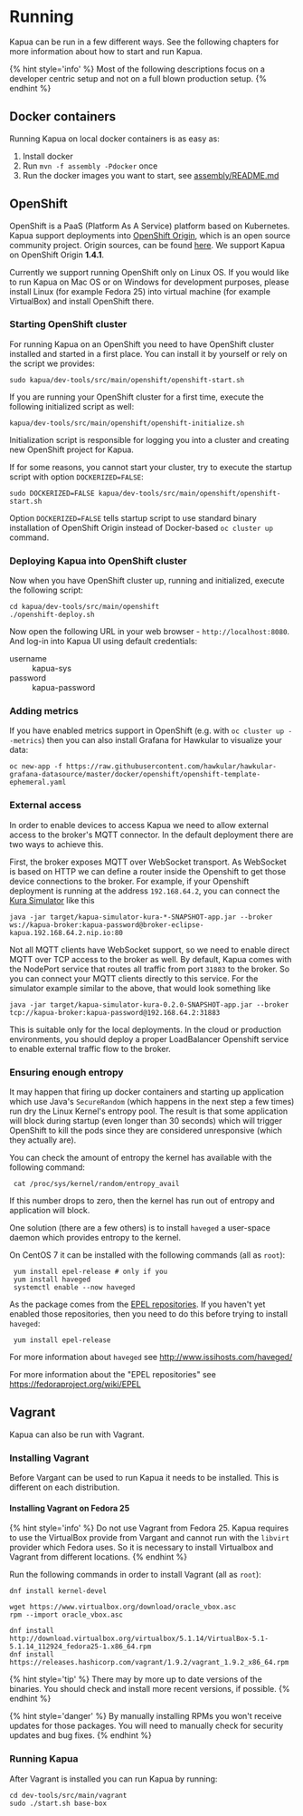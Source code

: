 # Running

Kapua can be run in a few different ways. See the following chapters for
more information about how to start and run Kapua.

{% hint style='info' %}
Most of the following descriptions focus on a developer centric
setup and not on a full blown production setup.
{% endhint %}

## Docker containers

Running Kapua on local docker containers is as easy as:

1. Install docker
1. Run `mvn -f assembly -Pdocker` once
1. Run the docker images you want to start, see [assembly/README.md](https://github.com/eclipse/kapua/blob/develop/assembly/README.md) 

## OpenShift

OpenShift is a PaaS (Platform As A Service) platform based on Kubernetes. Kapua support deployments into [OpenShift Origin](https://www.openshift.org),
which is an open source community project. Origin sources, can be found [here](https://www.openshift.org/). We support Kapua on OpenShift Origin **1.4.1**.

Currently we support running OpenShift only on Linux OS. If you would like to run Kapua on Mac OS or on Windows for development purposes, please install Linux
(for example Fedora 25) into virtual machine (for example VirtualBox) and install OpenShift there.

### Starting OpenShift cluster

For running Kapua on an OpenShift you need to
have OpenShift cluster installed and started in a first place. You can install it by yourself or rely on the script we provides:

    sudo kapua/dev-tools/src/main/openshift/openshift-start.sh
    
If you are running your OpenShift cluster for a first time, execute the following initialized script as well:

    kapua/dev-tools/src/main/openshift/openshift-initialize.sh
    
Initialization script is responsible for logging you into a cluster and creating new OpenShift project for Kapua.

If for some reasons, you cannot start your cluster, try to execute the startup script with option `DOCKERIZED=FALSE`:

    sudo DOCKERIZED=FALSE kapua/dev-tools/src/main/openshift/openshift-start.sh
    
Option `DOCKERIZED=FALSE` tells startup script to use standard binary installation of OpenShift Origin instead of Docker-based `oc cluster up` command.

### Deploying Kapua into OpenShift cluster

Now when you have OpenShift cluster up, running and initialized, execute the following script:

    cd kapua/dev-tools/src/main/openshift
    ./openshift-deploy.sh
    
Now open the following URL in your web browser - `http://localhost:8080`. And log-in into Kapua UI using default
credentials:

<dl>
	<dt>username</dt><dd>kapua-sys</dd>
	<dt>password</dt><dd>kapua-password</dd>
</dl>

### Adding metrics

If you have enabled metrics support in OpenShift (e.g. with `oc cluster up --metrics`)
then you can also install Grafana for Hawkular to visualize your data:

    oc new-app -f https://raw.githubusercontent.com/hawkular/hawkular-grafana-datasource/master/docker/openshift/openshift-template-ephemeral.yaml

### External access

In order to enable devices to access Kapua we need to allow external access to the broker's MQTT connector. In the default deployment there are two ways to achieve this.

First, the broker exposes MQTT over WebSocket transport. As WebSocket is based on HTTP we can define a router inside the Openshift to get those device connections to the broker.
For example, if your Openshift deployment is running at the address `192.168.64.2`, you can connect the [Kura Simulator](../user-manual/simulator.md) like this

```
java -jar target/kapua-simulator-kura-*-SNAPSHOT-app.jar --broker ws://kapua-broker:kapua-password@broker-eclipse-kapua.192.168.64.2.nip.io:80
```

Not all MQTT clients have WebSocket support, so we need to enable direct MQTT over TCP access to the broker as well. By default, Kapua comes with the NodePort service that routes all traffic from port `31883` to the broker.
So you can connect your MQTT clients directly to this service. For the simulator example similar to the above, that would look something like

```
java -jar target/kapua-simulator-kura-0.2.0-SNAPSHOT-app.jar --broker tcp://kapua-broker:kapua-password@192.168.64.2:31883
```

This is suitable only for the local deployments. In the cloud or production environments, you should deploy a proper LoadBalancer Openshift service to enable external traffic flow to the broker.

### Ensuring enough entropy
 
 It may happen that firing up docker containers and starting up application which use
 Java's `SecureRandom` (which happens in the next step a few times) run dry the Linux
 Kernel's entropy pool. The result is that some application will block during startup
 (even longer than 30 seconds) which will trigger OpenShift to kill the pods since they
 are considered unresponsive (which they actually are).
 
 You can check the amount of entropy the kernel has available with the following command:
 
     cat /proc/sys/kernel/random/entropy_avail
 
 If this number drops to zero, then the kernel has run out of entropy and application will
 block.
 
 One solution (there are a few others) is to install `haveged` a user-space daemon
 which provides entropy to the kernel.
 
 On CentOS 7 it can be installed with the following commands (all as `root`):
 
     yum install epel-release # only if you 
     yum install haveged
     systemctl enable --now haveged
 
 As the package comes from the [EPEL repositories](https://fedoraproject.org/wiki/EPEL "Information about EPEL").
 If you haven't yet enabled those repositories, then you need to do this before trying to
 install `haveged`:
 
     yum install epel-release
 
 For more information about `haveged` see http://www.issihosts.com/haveged/
 
 For more information about the "EPEL repositories" see https://fedoraproject.org/wiki/EPEL

## Vagrant

Kapua can also be run with Vagrant.

### Installing Vagrant

Before Vargant can be used to run Kapua it needs to be installed. This is different on each distribution.

#### Installing Vagrant on Fedora 25

{% hint style='info' %}
Do not use Vagrant from Fedora 25. Kapua requires to use the VirtualBox provide from Vargant and cannot run
with the `libvirt` provider which Fedora uses. So it is necessary to install Virtualbox and Vagrant from different locations.
{% endhint %} 

Run the following commands in order to install Vagrant (all as `root`):

    dnf install kernel-devel
    
    wget https://www.virtualbox.org/download/oracle_vbox.asc
    rpm --import oracle_vbox.asc
    
    dnf install http://download.virtualbox.org/virtualbox/5.1.14/VirtualBox-5.1-5.1.14_112924_fedora25-1.x86_64.rpm
    dnf install https://releases.hashicorp.com/vagrant/1.9.2/vagrant_1.9.2_x86_64.rpm

{% hint style='tip' %}
There may by more up to date versions of the binaries. You should check and install more recent versions, if possible.
{% endhint %}

{% hint style='danger' %}
By manually installing RPMs you won't receive updates for those packages. You will need to manually check for security updates and bug fixes.
{% endhint %}

### Running Kapua

After Vagrant is installed you can run Kapua by running:

    cd dev-tools/src/main/vagrant
    sudo ./start.sh base-box

